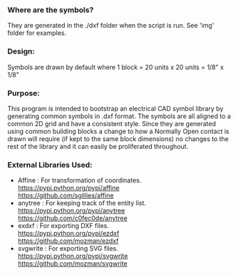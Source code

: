 ### Where are the symbols?
They are generated in the ./dxf folder when the script is run.  See 'img' folder for examples.

### Design:
Symbols are drawn by default where 1 block = 20 units x 20 units = 1/8" x 1/8"

### Purpose:
This program is intended to bootstrap an electrical CAD symbol library by generating common symbols in .dxf format. The symbols are all aligned to a common 2D grid and have a consistent style.  Since they are generated using common building blocks a change to how a Normally Open contact is drawn will require (if kept to the same block dimensions) no changes to the rest of the library and it can easily be proliferated throughout.

### External Libraries Used:
- Affine : For transformation of coordinates. \
https://pypi.python.org/pypi/affine \
https://github.com/sgillies/affine
- anytree : For keeping track of the entity list. \
https://pypi.python.org/pypi/anytree \
https://github.com/c0fec0de/anytree
- exdxf : For exporting DXF files. \
https://pypi.python.org/pypi/ezdxf \
https://github.com/mozman/ezdxf
- svgwrite : For exporting SVG files. \
https://pypi.python.org/pypi/svgwrite \
https://github.com/mozman/svgwrite
